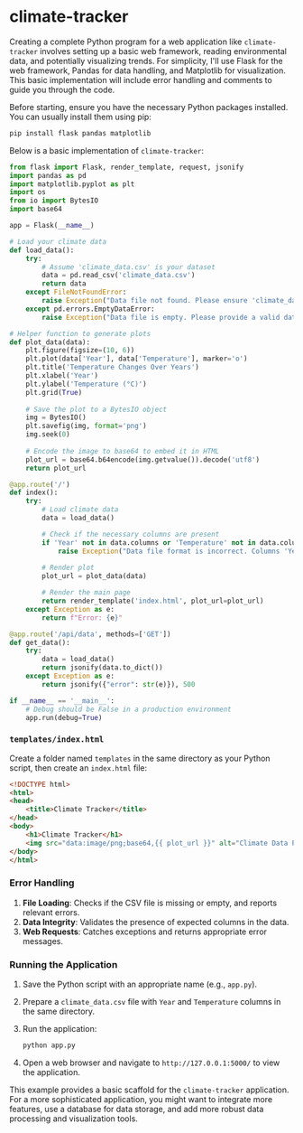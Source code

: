 # climate-tracker

Creating a complete Python program for a web application like `climate-tracker` involves setting up a basic web framework, reading environmental data, and potentially visualizing trends. For simplicity, I'll use Flask for the web framework, Pandas for data handling, and Matplotlib for visualization. This basic implementation will include error handling and comments to guide you through the code. 

Before starting, ensure you have the necessary Python packages installed. You can usually install them using pip:

```bash
pip install flask pandas matplotlib
```

Below is a basic implementation of `climate-tracker`:

```python
from flask import Flask, render_template, request, jsonify
import pandas as pd
import matplotlib.pyplot as plt
import os
from io import BytesIO
import base64

app = Flask(__name__)

# Load your climate data
def load_data():
    try:
        # Assume 'climate_data.csv' is your dataset
        data = pd.read_csv('climate_data.csv')
        return data
    except FileNotFoundError:
        raise Exception("Data file not found. Please ensure 'climate_data.csv' exists.")
    except pd.errors.EmptyDataError:
        raise Exception("Data file is empty. Please provide a valid data file.")

# Helper function to generate plots
def plot_data(data):
    plt.figure(figsize=(10, 6))
    plt.plot(data['Year'], data['Temperature'], marker='o')
    plt.title('Temperature Changes Over Years')
    plt.xlabel('Year')
    plt.ylabel('Temperature (°C)')
    plt.grid(True)
    
    # Save the plot to a BytesIO object
    img = BytesIO()
    plt.savefig(img, format='png')
    img.seek(0)
    
    # Encode the image to base64 to embed it in HTML
    plot_url = base64.b64encode(img.getvalue()).decode('utf8')
    return plot_url

@app.route('/')
def index():
    try:
        # Load climate data
        data = load_data()

        # Check if the necessary columns are present
        if 'Year' not in data.columns or 'Temperature' not in data.columns:
            raise Exception("Data file format is incorrect. Columns 'Year' and 'Temperature' are required.")
    
        # Render plot
        plot_url = plot_data(data)

        # Render the main page
        return render_template('index.html', plot_url=plot_url)
    except Exception as e:
        return f"Error: {e}"

@app.route('/api/data', methods=['GET'])
def get_data():
    try:
        data = load_data()
        return jsonify(data.to_dict())
    except Exception as e:
        return jsonify({"error": str(e)}), 500

if __name__ == '__main__':
    # Debug should be False in a production environment
    app.run(debug=True)
```

### `templates/index.html`

Create a folder named `templates` in the same directory as your Python script, then create an `index.html` file:

```html
<!DOCTYPE html>
<html>
<head>
    <title>Climate Tracker</title>
</head>
<body>
    <h1>Climate Tracker</h1>
    <img src="data:image/png;base64,{{ plot_url }}" alt="Climate Data Plot" />
</body>
</html>
```

### Error Handling

1. **File Loading**: Checks if the CSV file is missing or empty, and reports relevant errors.
2. **Data Integrity**: Validates the presence of expected columns in the data.
3. **Web Requests**: Catches exceptions and returns appropriate error messages.

### Running the Application

1. Save the Python script with an appropriate name (e.g., `app.py`).
2. Prepare a `climate_data.csv` file with `Year` and `Temperature` columns in the same directory.
3. Run the application:

   ```bash
   python app.py
   ```

4. Open a web browser and navigate to `http://127.0.0.1:5000/` to view the application.

This example provides a basic scaffold for the `climate-tracker` application. For a more sophisticated application, you might want to integrate more features, use a database for data storage, and add more robust data processing and visualization tools.